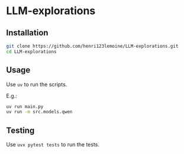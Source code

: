 # LLM-explorations

## Installation

```bash
git clone https://github.com/henri123lemoine/LLM-explorations.git
cd LLM-explorations
```

## Usage

Use `uv` to run the scripts.

E.g.:

```bash
uv run main.py
uv run -m src.models.qwen
```

## Testing

Use `uvx pytest tests` to run the tests.
